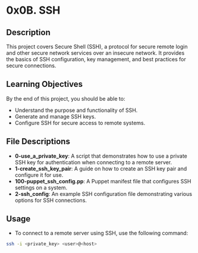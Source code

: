 # 0x0B. SSH

## Description
This project covers Secure Shell (SSH), a protocol for secure remote login and other secure network services over an insecure network. It provides the basics of SSH configuration, key management, and best practices for secure connections.

## Learning Objectives
By the end of this project, you should be able to:
- Understand the purpose and functionality of SSH.
- Generate and manage SSH keys.
- Configure SSH for secure access to remote systems.

## File Descriptions
- **0-use_a_private_key**: A script that demonstrates how to use a private SSH key for authentication when connecting to a remote server.
- **1-create_ssh_key_pair**: A guide on how to create an SSH key pair and configure it for use.
- **100-puppet_ssh_config.pp**: A Puppet manifest file that configures SSH settings on a system.
- **2-ssh_config**: An example SSH configuration file demonstrating various options for SSH connections.

## Usage
- To connect to a remote server using SSH, use the following command:
```bash
ssh -i <private_key> <user>@<host>

